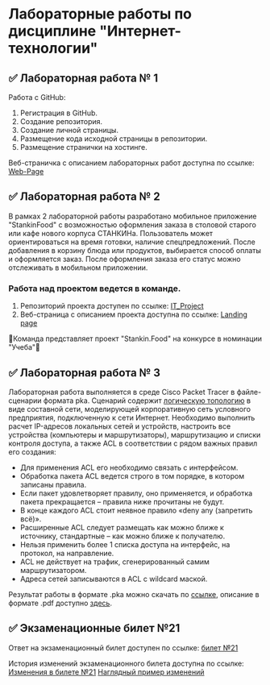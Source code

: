 # Лабораторные работы по дисциплине "Интернет-технологии"

## ✅ Лабораторная работа № 1

Работа с GitHub: 
1. Регистрация в GitHub.
2. Создание репозитория.
3. Создание личной страницы.
4. Размещение кода исходной страницы в репозитории.
5. Размещение странички на хостинге.

Веб-страничка с описанием лабораторных работ доступна по ссылке: [Web-Page](https://kamneva.github.io/Laboratory_InternetTechnologies/)

## ✅ Лабораторная работа № 2

В рамках 2 лабораторной работы разработано мобильное приложение "StankinFood" с возможностью оформления заказа в столовой старого или кафе нового корпуса СТАНКИНа. Пользователь может ориентироваться на время готовки, наличие спецпредложений. После добавления в корзину блюда или продуктов, выбирается способ оплаты и оформляется заказ. После оформления заказа его статус можно отслеживать в мобильном приложении.


### Работа над проектом ведется в команде.
1. Репозиторий проекта доступен по ссылке: [IT_Project](https://github.com/kamneva/StankinFood)
2. Веб-страница с описанием проекта доступна по ссылке: [Landing page](https://kamneva.github.io/StankinFood/)

🥨Команда представляет проект "Stankin.Food" на конкурсе в номинации "Учеба"🥨


## ✅ Лабораторная работа № 3

Лабораторная работа выполняется в среде Cisco Packet Tracer в файле-сценарии формата pka. Сценарий содержит [логическую топологию](https://github.com/kamneva/Laboratory_InternetTechnologies/blob/main/Топология%20сети.png) в виде составной сети, моделирующей корпоративную сеть условного предприятия, подключенную к сети Интернет. Необходимо выполнить расчет IP-адресов локальных сетей и устройств, настроить все устройства (компьютеры и маршрутизаторы), маршрутизацию и списки контроля доступа, а также ACL в соответствии с рядом важных правил его создания:
- Для применения ACL его необходимо связать с интерфейсом.
- Обработка пакета ACL ведется строго в том порядке, в котором записаны правила.
- Если пакет удовлетворяет правилу, оно применяется, и обработка пакета прекращается – правила ниже прочитаны не будут.
- В конце каждого ACL стоит неявное правило «deny any (запретить всё)».
- Расширенные ACL следует размещать как можно ближе к источнику, стандартные – как можно ближе к получателю.
- Нельзя применить более 1 списка доступа на интерфейс, на протокол, на направление.
- ACL не действует на трафик, сгенерированный самим маршрутизатором.
- Адреса сетей записываются в ACL с wildcard маской.

Результат работы в формате .pka можно скачать по [ссылке](https://github.com/kamneva/Laboratory_InternetTechnologies/blob/main/IDB-18-04.Kamneva.Seti.pka), описание в формате .pdf доступно [здесь](https://github.com/kamneva/Laboratory_InternetTechnologies/blob/main/ИДБ-18-04.Камнева.pdf).

## ✅ Экзаменационные билет №21

Ответ на экзаменационный билет доступен по ссылке:
[билет №21](https://github.com/stankin/inet-2022/wiki/exam21)

История изменений экзаменационного билета доступна по ссылке:
[Изменения в билете №21](https://github.com/stankin/inet-2022/wiki/exam21/_history)
[Наглядный пример изменений](https://github.com/stankin/inet-2022/wiki/exam21/_compare/14bec25ca6ae0ca039ec0b5a029b312ec8b1e57b...78f3b80be81a9ab467d44592b91a34263dad6b7c)
